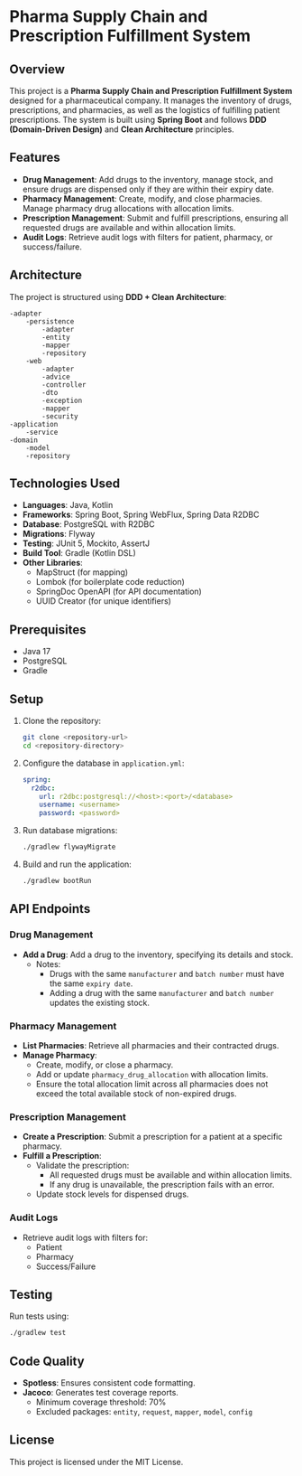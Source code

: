 # Pharma Supply Chain and Prescription Fulfillment System

## Overview

This project is a **Pharma Supply Chain and Prescription Fulfillment System** designed for a pharmaceutical company. It manages the inventory of drugs, prescriptions, and pharmacies, as well as the logistics of fulfilling patient prescriptions. The system is built using **Spring Boot** and follows **DDD (Domain-Driven Design)** and **Clean Architecture** principles.

## Features

- **Drug Management**: Add drugs to the inventory, manage stock, and ensure drugs are dispensed only if they are within their expiry date.
- **Pharmacy Management**: Create, modify, and close pharmacies. Manage pharmacy drug allocations with allocation limits.
- **Prescription Management**: Submit and fulfill prescriptions, ensuring all requested drugs are available and within allocation limits.
- **Audit Logs**: Retrieve audit logs with filters for patient, pharmacy, or success/failure.

## Architecture

The project is structured using **DDD + Clean Architecture**:

```
-adapter
    -persistence
        -adapter
        -entity
        -mapper
        -repository 
    -web
        -adapter
        -advice
        -controller
        -dto
        -exception
        -mapper
        -security
-application
    -service
-domain
    -model
    -repository
```

## Technologies Used

- **Languages**: Java, Kotlin
- **Frameworks**: Spring Boot, Spring WebFlux, Spring Data R2DBC
- **Database**: PostgreSQL with R2DBC
- **Migrations**: Flyway
- **Testing**: JUnit 5, Mockito, AssertJ
- **Build Tool**: Gradle (Kotlin DSL)
- **Other Libraries**:
  - MapStruct (for mapping)
  - Lombok (for boilerplate code reduction)
  - SpringDoc OpenAPI (for API documentation)
  - UUID Creator (for unique identifiers)

## Prerequisites

- Java 17
- PostgreSQL
- Gradle

## Setup

1. Clone the repository:
   ```bash
   git clone <repository-url>
   cd <repository-directory>
   ```

2. Configure the database in `application.yml`:
   ```yaml
   spring:
     r2dbc:
       url: r2dbc:postgresql://<host>:<port>/<database>
       username: <username>
       password: <password>
   ```

3. Run database migrations:
   ```bash
   ./gradlew flywayMigrate
   ```

4. Build and run the application:
   ```bash
   ./gradlew bootRun
   ```

## API Endpoints

### Drug Management

- **Add a Drug**: Add a drug to the inventory, specifying its details and stock.
    - Notes:
        - Drugs with the same `manufacturer` and `batch number` must have the same `expiry date`.
        - Adding a drug with the same `manufacturer` and `batch number` updates the existing stock.

### Pharmacy Management

- **List Pharmacies**: Retrieve all pharmacies and their contracted drugs.
- **Manage Pharmacy**:
    - Create, modify, or close a pharmacy.
    - Add or update `pharmacy_drug_allocation` with allocation limits.
    - Ensure the total allocation limit across all pharmacies does not exceed the total available stock of non-expired drugs.

### Prescription Management

- **Create a Prescription**: Submit a prescription for a patient at a specific pharmacy.
- **Fulfill a Prescription**:
    - Validate the prescription:
        - All requested drugs must be available and within allocation limits.
        - If any drug is unavailable, the prescription fails with an error.
    - Update stock levels for dispensed drugs.

### Audit Logs

- Retrieve audit logs with filters for:
    - Patient
    - Pharmacy
    - Success/Failure

## Testing

Run tests using:
```bash
./gradlew test
```

## Code Quality

- **Spotless**: Ensures consistent code formatting.
- **Jacoco**: Generates test coverage reports.
    - Minimum coverage threshold: 70%
    - Excluded packages: `entity`, `request`, `mapper`, `model`, `config`

## License

This project is licensed under the MIT License.
```
